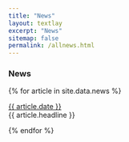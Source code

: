 ```yaml
---
title: "News"
layout: textlay
excerpt: "News"
sitemap: false
permalink: /allnews.html
---
```


### News

{% for article in site.data.news %}
<p><u>{{ article.date }}</u> <br>
{{ article.headline }}</p>
{% endfor %} 

